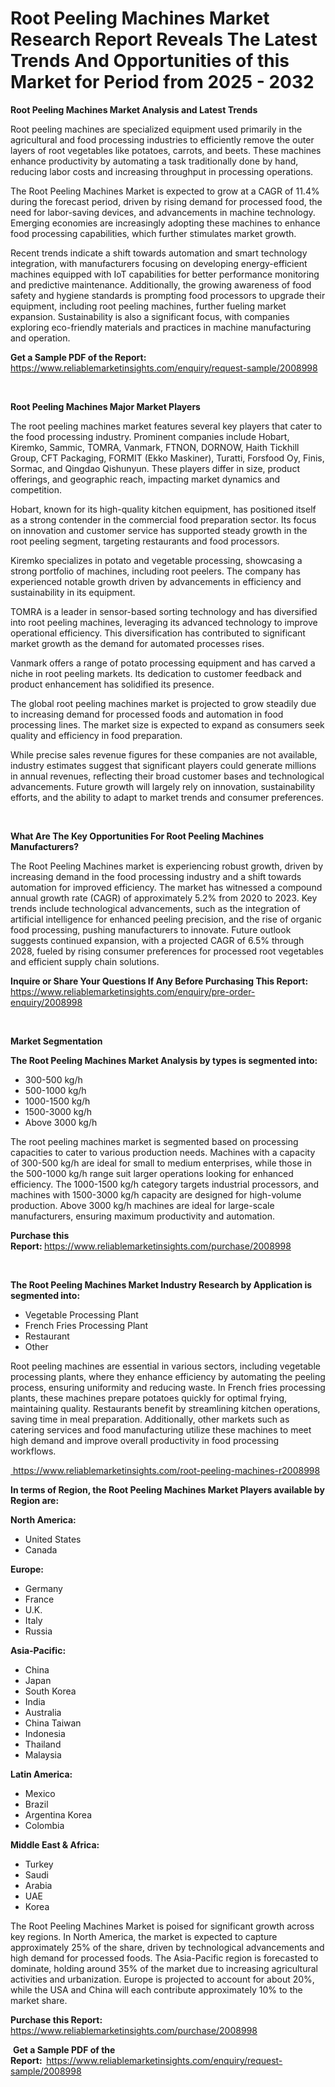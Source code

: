<p><h1>Root Peeling Machines Market Research Report Reveals The Latest Trends And Opportunities of this Market for Period from 2025 - 2032</h1></p><p><strong>Root Peeling Machines Market Analysis and Latest Trends</strong></p>
<p><p>Root peeling machines are specialized equipment used primarily in the agricultural and food processing industries to efficiently remove the outer layers of root vegetables like potatoes, carrots, and beets. These machines enhance productivity by automating a task traditionally done by hand, reducing labor costs and increasing throughput in processing operations.</p><p>The Root Peeling Machines Market is expected to grow at a CAGR of 11.4% during the forecast period, driven by rising demand for processed food, the need for labor-saving devices, and advancements in machine technology. Emerging economies are increasingly adopting these machines to enhance food processing capabilities, which further stimulates market growth. </p><p>Recent trends indicate a shift towards automation and smart technology integration, with manufacturers focusing on developing energy-efficient machines equipped with IoT capabilities for better performance monitoring and predictive maintenance. Additionally, the growing awareness of food safety and hygiene standards is prompting food processors to upgrade their equipment, including root peeling machines, further fueling market expansion. Sustainability is also a significant focus, with companies exploring eco-friendly materials and practices in machine manufacturing and operation.</p></p>
<p><strong>Get a Sample PDF of the Report:&nbsp;</strong> <a href="https://www.reliablemarketinsights.com/enquiry/request-sample/2008998?utm_campaign=2111&utm_medium=2&utm_source=Github&utm_content=ia&utm_term=12042025&utm_id=root-peeling-machines">https://www.reliablemarketinsights.com/enquiry/request-sample/2008998</a></p>
<p>&nbsp;</p>
<p><strong>Root Peeling Machines Major Market Players</strong></p>
<p><p>The root peeling machines market features several key players that cater to the food processing industry. Prominent companies include Hobart, Kiremko, Sammic, TOMRA, Vanmark, FTNON, DORNOW, Haith Tickhill Group, CFT Packaging, FORMIT (Ekko Maskiner), Turatti, Forsfood Oy, Finis, Sormac, and Qingdao Qishunyun. These players differ in size, product offerings, and geographic reach, impacting market dynamics and competition.</p><p>Hobart, known for its high-quality kitchen equipment, has positioned itself as a strong contender in the commercial food preparation sector. Its focus on innovation and customer service has supported steady growth in the root peeling segment, targeting restaurants and food processors.</p><p>Kiremko specializes in potato and vegetable processing, showcasing a strong portfolio of machines, including root peelers. The company has experienced notable growth driven by advancements in efficiency and sustainability in its equipment.</p><p>TOMRA is a leader in sensor-based sorting technology and has diversified into root peeling machines, leveraging its advanced technology to improve operational efficiency. This diversification has contributed to significant market growth as the demand for automated processes rises.</p><p>Vanmark offers a range of potato processing equipment and has carved a niche in root peeling markets. Its dedication to customer feedback and product enhancement has solidified its presence.</p><p>The global root peeling machines market is projected to grow steadily due to increasing demand for processed foods and automation in food processing lines. The market size is expected to expand as consumers seek quality and efficiency in food preparation.</p><p>While precise sales revenue figures for these companies are not available, industry estimates suggest that significant players could generate millions in annual revenues, reflecting their broad customer bases and technological advancements. Future growth will largely rely on innovation, sustainability efforts, and the ability to adapt to market trends and consumer preferences.</p></p>
<p>&nbsp;</p>
<p><strong>What Are The Key Opportunities For Root Peeling Machines Manufacturers?</strong></p>
<p><p>The Root Peeling Machines market is experiencing robust growth, driven by increasing demand in the food processing industry and a shift towards automation for improved efficiency. The market has witnessed a compound annual growth rate (CAGR) of approximately 5.2% from 2020 to 2023. Key trends include technological advancements, such as the integration of artificial intelligence for enhanced peeling precision, and the rise of organic food processing, pushing manufacturers to innovate. Future outlook suggests continued expansion, with a projected CAGR of 6.5% through 2028, fueled by rising consumer preferences for processed root vegetables and efficient supply chain solutions.</p></p>
<p><strong>Inquire or Share Your Questions If Any Before Purchasing This Report:</strong> <a href="https://www.reliablemarketinsights.com/enquiry/pre-order-enquiry/2008998?utm_campaign=2111&utm_medium=2&utm_source=Github&utm_content=ia&utm_term=12042025&utm_id=root-peeling-machines">https://www.reliablemarketinsights.com/enquiry/pre-order-enquiry/2008998</a></p>
<p>&nbsp;</p>
<p><strong>Market Segmentation</strong></p>
<p><strong>The Root Peeling Machines Market Analysis by types is segmented into:</strong></p>
<p><ul><li>300-500 kg/h</li><li>500-1000 kg/h</li><li>1000-1500 kg/h</li><li>1500-3000 kg/h</li><li>Above 3000 kg/h</li></ul></p>
<p><p>The root peeling machines market is segmented based on processing capacities to cater to various production needs. Machines with a capacity of 300-500 kg/h are ideal for small to medium enterprises, while those in the 500-1000 kg/h range suit larger operations looking for enhanced efficiency. The 1000-1500 kg/h category targets industrial processors, and machines with 1500-3000 kg/h capacity are designed for high-volume production. Above 3000 kg/h machines are ideal for large-scale manufacturers, ensuring maximum productivity and automation.</p></p>
<p><strong>Purchase this Report:&nbsp;</strong><a href="https://www.reliablemarketinsights.com/purchase/2008998?utm_campaign=2111&utm_medium=2&utm_source=Github&utm_content=ia&utm_term=12042025&utm_id=root-peeling-machines">https://www.reliablemarketinsights.com/purchase/2008998</a></p>
<p>&nbsp;</p>
<p><strong>The Root Peeling Machines Market Industry Research by Application is segmented into:</strong></p>
<p><ul><li>Vegetable Processing Plant</li><li>French Fries Processing Plant</li><li>Restaurant</li><li>Other</li></ul></p>
<p><p>Root peeling machines are essential in various sectors, including vegetable processing plants, where they enhance efficiency by automating the peeling process, ensuring uniformity and reducing waste. In French fries processing plants, these machines prepare potatoes quickly for optimal frying, maintaining quality. Restaurants benefit by streamlining kitchen operations, saving time in meal preparation. Additionally, other markets such as catering services and food manufacturing utilize these machines to meet high demand and improve overall productivity in food processing workflows.</p></p>
<p><a href="https://www.reliablemarketinsights.com/root-peeling-machines-r2008998?utm_campaign=2111&utm_medium=2&utm_source=Github&utm_content=ia&utm_term=12042025&utm_id=root-peeling-machines">&nbsp;https://www.reliablemarketinsights.com/root-peeling-machines-r2008998</a></p>
<p><strong>In terms of Region, the Root Peeling Machines Market Players available by Region are:</strong></p>
<p>
    <p> <strong> North America: </strong>
        <ul>
            <li>United States</li>
            <li>Canada</li>
        </ul>
        </p> 
    <p> <strong> Europe: </strong>
        <ul>
            <li>Germany</li>
            <li>France</li>
            <li>U.K.</li>
            <li>Italy</li>
            <li>Russia</li>
        </ul>
        </p> 
    <p> <strong> Asia-Pacific: </strong>
        <ul>
            <li>China</li>
            <li>Japan</li>
            <li>South Korea</li>
            <li>India</li>
            <li>Australia</li>
            <li>China Taiwan</li>
            <li>Indonesia</li>
            <li>Thailand</li>
            <li>Malaysia</li>
        </ul>
        </p> 
    <p> <strong> Latin America: </strong>
        <ul>
            <li>Mexico</li>
            <li>Brazil</li>
            <li>Argentina Korea</li>
            <li>Colombia</li>
        </ul>
        </p> 
    <p> <strong> Middle East & Africa: </strong>
        <ul>
            <li>Turkey</li>
            <li>Saudi</li>
            <li>Arabia</li>
            <li>UAE</li>
            <li>Korea</li>
        </ul>
    </p>
    </p>
<p><p>The Root Peeling Machines Market is poised for significant growth across key regions. In North America, the market is expected to capture approximately 25% of the share, driven by technological advancements and high demand for processed foods. The Asia-Pacific region is forecasted to dominate, holding around 35% of the market due to increasing agricultural activities and urbanization. Europe is projected to account for about 20%, while the USA and China will each contribute approximately 10% to the market share.</p></p>
<p><strong>Purchase this Report: </strong><a href="https://www.reliablemarketinsights.com/purchase/2008998?utm_campaign=2111&utm_medium=2&utm_source=Github&utm_content=ia&utm_term=12042025&utm_id=root-peeling-machines">https://www.reliablemarketinsights.com/purchase/2008998</a></p>
<p>&nbsp;<strong>Get a Sample PDF of the Report:&nbsp;&nbsp;</strong><a href="https://www.reliablemarketinsights.com/enquiry/request-sample/2008998?utm_campaign=2111&utm_medium=2&utm_source=Github&utm_content=ia&utm_term=12042025&utm_id=root-peeling-machines">https://www.reliablemarketinsights.com/enquiry/request-sample/2008998</a></p>
<p><strong></strong></p>
<p><p></p><p></p><p></p></p>